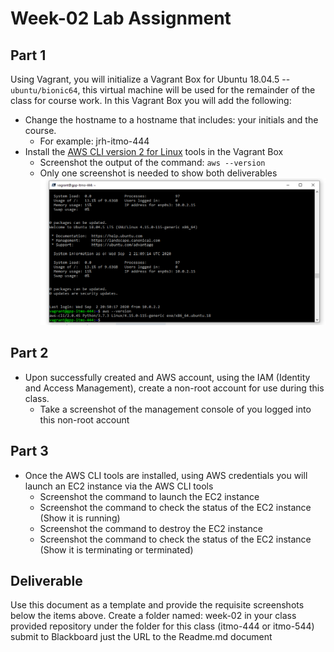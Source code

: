 # Week-02 Lab Assignment

## Part 1

Using Vagrant, you will initialize a Vagrant Box for Ubuntu 18.04.5 -- `ubuntu/bionic64`, this virtual machine will be used for the remainder of the class for course work.   In this Vagrant Box you will add the following:

* Change the hostname to a hostname that includes: your initials and the course.  
  * For example:  jrh-itmo-444
* Install the [AWS CLI version 2 for Linux](https://docs.aws.amazon.com/cli/latest/userguide/install-cliv2-linux.html "AWS CLI v2 for Linux") tools in the Vagrant Box
  * Screenshot the output of the command: `aws --version`
  * Only one screenshot is needed to show both deliverables
![Git Tutorial](./images/awscli.png "Result")

## Part 2

* Upon successfully created and AWS account, using the IAM (Identity and Access Management), create a non-root account for use during this class.  
  * Take a screenshot of the management console of you logged into this non-root account

## Part 3

* Once the AWS CLI tools are installed, using AWS credentials you will launch an EC2 instance via the AWS CLI tools
  * Screenshot the command to launch the EC2 instance
  * Screenshot the command to check the status of the EC2 instance (Show it is running)
  * Screenshot the command to destroy the EC2 instance
  * Screenshot the command to check the status of the EC2 instance (Show it is terminating or terminated)

## Deliverable

Use this document as a template and provide the requisite screenshots below the items above.  Create a folder named: week-02 in your class provided repository under the folder for this class (itmo-444 or itmo-544)  submit to Blackboard just the URL to the Readme.md document
